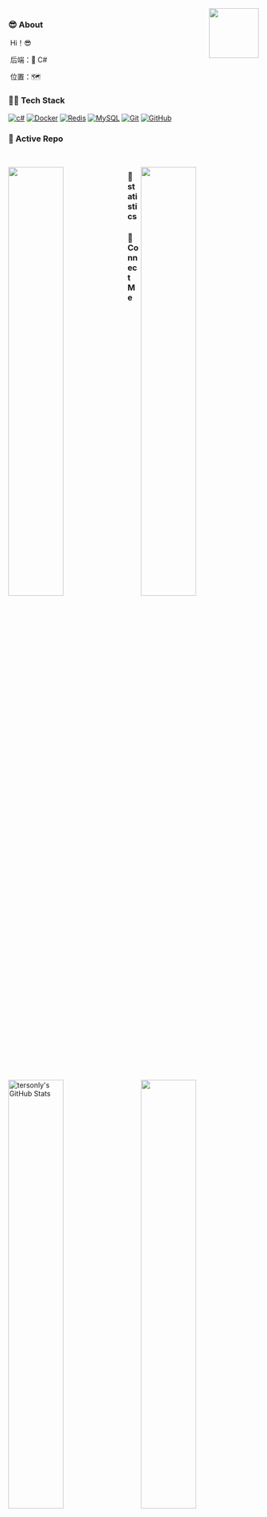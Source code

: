 <img align="right" width="100" height="100" src="https://avatars2.githubusercontent.com/u/20390658?s=400&u=cfa6da2194e4023a71bd4bd91c50d5416a25ea43&v=4">

### :sunglasses: About

​	Hi！😎    

​	后端：🔆 C#

​	位置：🗺

### 🤝🏻 Tech Stack

[![c#](https://img.shields.io/badge/NetCore-black?style=flat&logo=.net&logoColor=green&link=https://github.com/tersonly/aspnetcore)](https://github.com/tersonly/aspnetcore)
[![Docker](https://img.shields.io/badge/-Docker-black?style=flat&logo=docker&link=https://hub.docker.com/search?q=&type=image)](https://hub.docker.com/search?q=&type=image)
[![Redis](https://img.shields.io/badge/-Redis-black?style=flat&logo=redis&link=http://doc.redisfans.com/)](http://doc.redisfans.com/)
[![MySQL](https://img.shields.io/badge/-MySQL-black?style=flat&logo=mysql&link=https://github.com/tersonly/mysql-tutorial)](https://github.com/tersonly/mysql-tutorial)
[![Git](https://img.shields.io/badge/-Git-black?style=flat&logo=git&link=https://learngitbranching.js.org/?locale=zh_CN)](https://learngitbranching.js.org/?locale=zh_CN) 
[![GitHub](https://img.shields.io/badge/-GitHub-181717?style=flat&logo=github&link=https://github.com/tersonly)](https://github.com/tersonly)



### 👀 Active Repo
<br />
<p>
<img align="left" width="47%" src="https://github-readme-stats.vercel.app/api/pin/?username=tersonly&repo=dotnet&theme=radical" />
<img align="right" width="47%" src="https://github-readme-stats.vercel.app/api/pin/?username=tersonly&repo=aspnetcore&theme=radical" />
</p>

### 🙈 statistics
<p>
<img align="left" width="47%" src="https://github-readme-stats.vercel.app/api?username=tersonly&&show_icons=true&theme=radical&line_height=27&v=5&count_private=true" alt="tersonly's GitHub Stats" />
<img align="right" width="47%" src="https://github-readme-stats.vercel.app/api/top-langs/?username=tersonly&theme=radical&layout=compact" />
</p>

### 🌱 Connect Me 
[![Tecent-QQ](https://img.shields.io/badge/-qq-white?style=flat-square&logo=tencent-qq&logoColor=red&link=)](2245918266)


